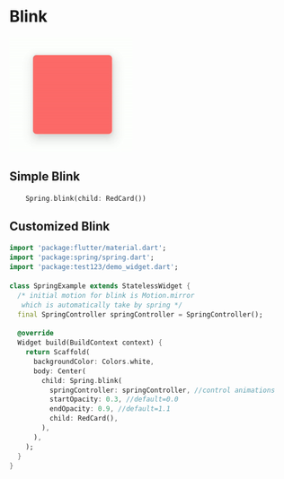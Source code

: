 # Blink

 ![simple_fade](https://github.com/KaushickSArgekar/spring/blob/master/assets/blink.gif?raw=true)



## Simple Blink

```dart
    Spring.blink(child: RedCard())
 ```


## Customized Blink

```dart
import 'package:flutter/material.dart';
import 'package:spring/spring.dart';
import 'package:test123/demo_widget.dart';

class SpringExample extends StatelessWidget {
  /* initial motion for blink is Motion.mirror
   which is automatically take by spring */
  final SpringController springController = SpringController();

  @override
  Widget build(BuildContext context) {
    return Scaffold(
      backgroundColor: Colors.white,
      body: Center(
        child: Spring.blink(
          springController: springController, //control animations
          startOpacity: 0.3, //default=0.0
          endOpacity: 0.9, //default=1.1
          child: RedCard(),
        ),
      ),
    );
  }
}

```

